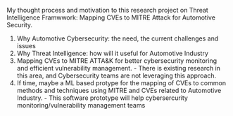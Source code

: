 My thought process and motivation to this research project on Threat Intelligence Framwwork: Mapping CVEs to MITRE Attack for Automotive Security.

1. Why Automotive Cybersecurity: the need, the current challenges and issues 
2. Why Threat Intelligence: how will it useful for Automotive Industry
3. Mapping CVEs to MITRE ATTA&K for better cybersecurity monitoring and efficient vulnerability management.
        - There is existing research in this area, and Cybersecurity teams are not leveraging this approach. 
5. If time, maybe a ML based protype for the mapping of CVEs to common methods and techniques using MITRE and CVEs related to Automotive Industry.
         - This software prototype will help cybersercurity monitoring/vulnerability management teams 
